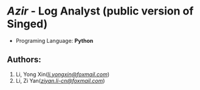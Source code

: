 # ***Azir*** - Log Analyst (public version of Singed)
* Programing Language: **Python**
## Authors:
1. Li, Yong Xin(*li.yongxin@foxmail.com*)
2. Li, Zi Yan(*ziyan.li-cn@foxmail.com*)
